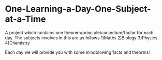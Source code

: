 # One-Learning-a-Day-One-Subject-at-a-Time
A project which contains one theorem/principle/conjecture/factor for each day.
The subjects involves in this are as follows
1)Maths
2)Biology
3)Physics
4)Chemistry

Each day we will provide you with some mindblowing facts and theorms!
